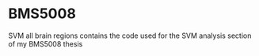 # BMS5008
SVM all brain regions contains the code used for the SVM analysis section of my BMS5008 thesis
